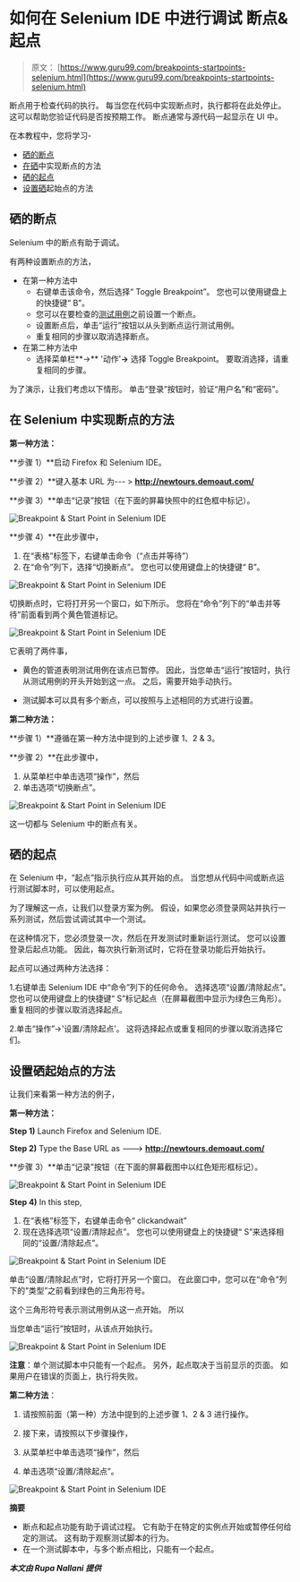 # 如何在 Selenium IDE 中进行调试 断点&起点

> 原文： [https://www.guru99.com/breakpoints-startpoints-selenium.html](https://www.guru99.com/breakpoints-startpoints-selenium.html)

断点用于检查代码的执行。 每当您在代码中实现断点时，执行都将在此处停止。 这可以帮助您验证代码是否按预期工作。 断点通常与源代码一起显示在 UI 中。

在本教程中，您将学习-

*   [硒的断点](#1)
*   [在硒](#2)中实现断点的方法
*   [硒的起点](#3)
*   [设置硒](#4)起始点的方法

## 硒的断点

Selenium 中的断点有助于调试。

有两种设置断点的方法，

*   在第一种方法中
    *   右键单击该命令，然后选择“ Toggle Breakpoint”。 您也可以使用键盘上的快捷键“ B”。
    *   您可以在要检查的[测试用例](/test-case.html)之前设置一个断点。
    *   设置断点后，单击“运行”按钮以从头到断点运行测试用例。
    *   重复相同的步骤以取消选择断点。
*   在第二种方法中
    *   选择菜单栏**->** '动作'**->** 选择 Toggle Breakpoint。 要取消选择，请重复相同的步骤。

为了演示，让我们考虑以下情形。 单击“登录”按钮时，验证“用户名”和“密码”。

## 在 Selenium 中实现断点的方法

**第一种方法：**

**步骤 1）**启动 Firefox 和 Selenium IDE。

**步骤 2）**键入基本 URL 为--- > **http://newtours.demoaut.com/**

**步骤 3）**单击“记录”按钮（在下面的屏幕快照中的红色框中标记）。

![Breakpoint & Start Point in Selenium IDE](img/7d3ab0c90d035ffae70412e39cf2ed2a.png "Breakpoints and Start Point  s in Selenium")

**步骤 4）**在此步骤中，

1.  在“表格”标签下，右键单击命令（“点击并等待”）
2.  在“命令”列下，选择“切换断点”。 您也可以使用键盘上的快捷键“ B”。

![Breakpoint & Start Point in Selenium IDE](img/680ac0b4e9ce8afce50ba07221e42b2e.png "Breakpoints and Start Point  s in Selenium")

切换断点时，它将打开另一个窗口，如下所示。 您将在“命令”列下的“单击并等待”前面看到两个黄色管道标记。

![Breakpoint & Start Point in Selenium IDE](img/e16e1abe1b159be34e8f377c7bcb3a70.png "Breakpoints and Start Point  s in Selenium")

它表明了两件事，

*   黄色的管道表明测试用例在该点已暂停。 因此，当您单击“运行”按钮时，执行从测试用例的开头开始到这一点。 之后，需要开始手动执行。

*   测试脚本可以具有多个断点，可以按照与上述相同的方式进行设置。

**第二种方法：**

**步骤 1）**遵循在第一种方法中提到的上述步骤 1、2 & 3。

**步骤 2）**在此步骤中，

1.  从菜单栏中单击选项“操作”，然后
2.  单击选项“切换断点”。

![Breakpoint & Start Point in Selenium IDE](img/030d066690d8f9d2badbcc1e9be8ac6f.png "Breakpoints and Start Point  s in Selenium")

这一切都与 Selenium 中的断点有关。

## 硒的起点

在 Selenium 中，“起点”指示执行应从其开始的点。 当您想从代码中间或断点运行测试脚本时，可以使用起点。

为了理解这一点，让我们以登录方案为例。 假设，如果您必须登录网站并执行一系列测试，然后尝试调试其中一个测试。

在这种情况下，您必须登录一次，然后在开发测试时重新运行测试。 您可以设置登录后起点功能。 因此，每次执行新测试时，它将在登录功能后开始执行。

起点可以通过两种方法选择：

1.右键单击 Selenium IDE 中“命令”列下的任何命令。 选择选项“设置/清除起点”。 您也可以使用键盘上的快捷键“ S”标记起点（在屏幕截图中显示为绿色三角形）。 重复相同的步骤以取消选择起点。

2.单击“操作”->'设置/清除起点'。 这将选择起点或重复相同的步骤以取消选择它们。

## 设置硒起始点的方法

让我们来看第一种方法的例子，

**第一种方法：**

**Step 1)** Launch Firefox and Selenium IDE.

**Step 2)** Type the Base URL as ---> **http://newtours.demoaut.com/**

**步骤 3）**单击“记录”按钮（在下面的屏幕截图中以红色矩形框标记）。

![Breakpoint & Start Point in Selenium IDE](img/a2531b76018a487024443282f1e618ac.png "Breakpoints and Start Point  s in Selenium")

**Step 4)** In this step,

1.  在“表格”标签下，右键单击命令“ clickandwait”
2.  现在选择选项“设置/清除起点”。 您也可以使用键盘上的快捷键“ S”来选择相同的“设置/清除起点”。

![Breakpoint & Start Point in Selenium IDE](img/5206a7fbec314fc3b94e3a45e1bbc0f9.png "Breakpoints and Start Point  s in Selenium")

单击“设置/清除起点”时，它将打开另一个窗口。 在此窗口中，您可以在“命令”列下的“类型”之前看到绿色的三角形符号。

这个三角形符号表示测试用例从这一点开始。 所以

当您单击“运行”按钮时，从该点开始执行。

![Breakpoint & Start Point in Selenium IDE](img/0467172f5393cd7a5998f7d5f0856481.png "Breakpoints and Start Point  s in Selenium")

**注意**：单个测试脚本中只能有一个起点。 另外，起点取决于当前显示的页面。 如果用户在错误的页面上，执行将失败。

**第二种方法**：

1.  请按照前面（第一种）方法中提到的上述步骤 1、2 & 3 进行操作。
2.  接下来，请按照以下步骤操作，

1.  从菜单栏中单击选项“操作”，然后
2.  单击选项“设置/清除起点”。

![Breakpoint & Start Point in Selenium IDE](img/7fdcb72966f7625b262fd65e6ca9d658.png "Breakpoints and Start Point  s in Selenium")

**摘要**

*   断点和起点功能有助于调试过程。 它有助于在特定的实例点开始或暂停任何给定的测试。 这有助于观察测试脚本的行为。
*   在一个测试脚本中，与多个断点相比，只能有一个起点。

***本文由 Rupa Nallani 提供***